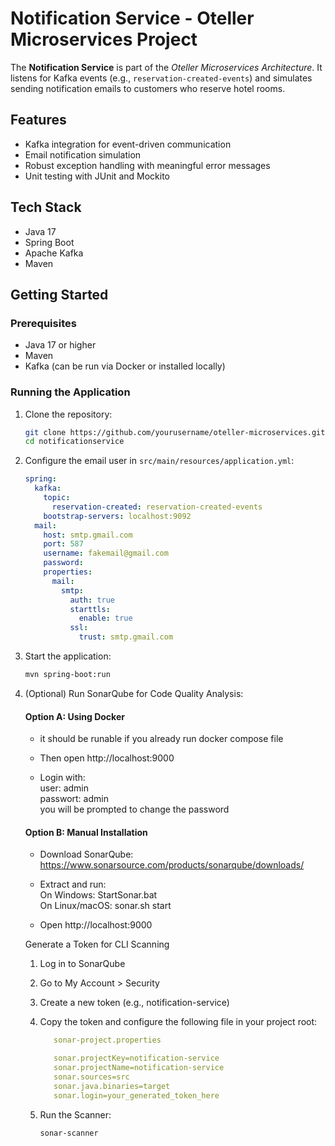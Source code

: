 # Notification Service - Oteller Microservices Project

The **Notification Service** is part of the *Oteller Microservices Architecture*. It listens for Kafka events (e.g.,
`reservation-created-events`) and simulates sending notification emails to customers who reserve hotel rooms.

## Features

- Kafka integration for event-driven communication
- Email notification simulation
- Robust exception handling with meaningful error messages
- Unit testing with JUnit and Mockito

## Tech Stack

- Java 17
- Spring Boot
- Apache Kafka
- Maven

## Getting Started

### Prerequisites

- Java 17 or higher
- Maven
- Kafka (can be run via Docker or installed locally)

### Running the Application

1. Clone the repository:
   ```bash
   git clone https://github.com/yourusername/oteller-microservices.git
   cd notificationservice
   ```

2. Configure the email user in `src/main/resources/application.yml`:

   ```yaml
   spring:
     kafka:
       topic:
         reservation-created: reservation-created-events
       bootstrap-servers: localhost:9092
     mail:
       host: smtp.gmail.com
       port: 587
       username: fakemail@gmail.com
       password: 
       properties:
         mail:
           smtp:
             auth: true
             starttls:
               enable: true
             ssl:
               trust: smtp.gmail.com
   ```

3. Start the application:
   ```bash
   mvn spring-boot:run
   ```

4. (Optional) Run SonarQube for Code Quality Analysis:

   #### Option A: Using Docker
    * it should be runable if you already run docker compose file

    * Then open http://localhost:9000
    * Login with:  
      user: admin  
      passwort: admin  
      you will be prompted to change the password

   #### Option B: Manual Installation
    * Download SonarQube: https://www.sonarsource.com/products/sonarqube/downloads/

    * Extract and run:  
      On Windows: StartSonar.bat  
      On Linux/macOS: sonar.sh start

    * Open http://localhost:9000

   Generate a Token for CLI Scanning
    1. Log in to SonarQube

    2. Go to My Account > Security

    3. Create a new token (e.g., notification-service)

    4. Copy the token and configure the following file in your project root:
       ```yaml
          sonar-project.properties  
       ```

       ```yaml
          sonar.projectKey=notification-service
          sonar.projectName=notification-service
          sonar.sources=src
          sonar.java.binaries=target
          sonar.login=your_generated_token_here
       ```
    5. Run the Scanner:
       ```bash
       sonar-scanner
       ```
